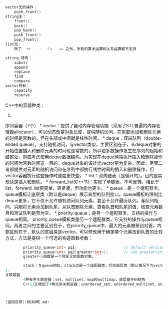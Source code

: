 ```C
vector无的操作：
    push_front()
string无：
    front()
    back()
    pop_back()
    push_front()
    pop_front()
list无：
    除了  ++   --  ！=   == 之外，所有的算术运算和关系运算都不支持
```
```C
string 特有：
    substr
    append
    replace
    find
    compare
vector特有：
    capacity
    reserve
```

C++中的容器种类：

1. 
序列容器（7个）
    * 
vector：提供了自动内存管理功能（采用了STL普遍的内存管理器allocator），可以动态改变对象长度，提供随机访问。在尾部添加和删除元素的时间是常数的，但在头部或中间就是线性时间。
    * 
deque：双端队列（double-ended queue），支持随机访问，与vector类似，主要区别在于，从deque对象的开始位置插入和删除元素的时间也是常数的，所以若多数操作发生在序列的起始和结尾处，则应考虑使用deque数据结构。为实现在deque两端执行插入和删除操作的时间为常数时间这一目的，deque对象的设计比vector更为复杂，因此，尽管二者都提供对元素的随机访问和在序列中部执行线性时间的插入和删除操作，但vector容器执行这些操作时速度更快些。
    * 
list：双向链表（是循环的）。目的是实现快速插入和删除。
    * 
forward_list(C++11)：实现了单链表，不可反转。相比于list，forward_list更简单，更紧凑，但功能也更少。
    * 
queue：是一个适配器类。queue模板让底层类（默认是deque）展示典型的队列接口。queue模板的限制比deque更多，它不仅不允许随机访问队列元素，甚至不允许遍历队列。与队列相同，只能将元素添加到队尾、从队首删除元素、查看队首和队尾的值、检查元素数目和测试队列是否为空。
    * 
priority_queue：是另一个适配器类，支持的操作与queue相同。
        priority_queue模板类是另一个适配器类，它支持的操作与queue相同。两者之间的主要区别在于，在priority_queue中，最大的元素被移到对首。内部区别在于，默认的底层类是vector。可以修改用于确定哪个元素放到队首的比较方式，方法是提供一个可选的构造函数参数：
```C++
        priority_queue<int> pq1;                     // default version
        priority_queue<int> pg2(greater<int>);       // use greater<int> to order
        greater<>函数是一个预定义的函数对象。```

        stack：与queue相似，stack也是一个适配器类，它给底层类（默认情况下为vector）提供了典型的栈接口。
1. 
关联容器
        4种有序关联容器：set、multiset、map和multimap，底层基于树结构
        C++11又增加了4种无序关联容器：unordered_set、unordered_multiset、unordered_map和unordered_multimap，底层基于hash。



[返回目录](README.md)